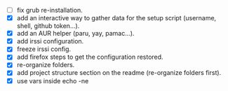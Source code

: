 - [ ] fix grub re-installation.
- [x] add an interactive way to gather data for the setup script (username, shell, github token...).
- [x] add an AUR helper (paru, yay, pamac...).
- [x] add irssi configuration.
- [x] freeze irssi config.
- [x] add firefox steps to get the configuration restored.
- [x] re-organize folders.
- [x] add project structure section on the readme (re-organize folders first).
- [x] use vars inside echo -ne
